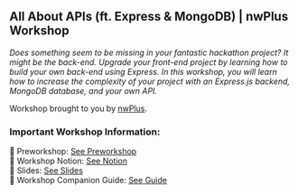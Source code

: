 ## All About APIs (ft. Express & MongoDB)  | nwPlus Workshop


_Does something seem to be missing in your fantastic hackathon project? It might be the back-end. Upgrade your front-end project by learning how to build your own back-end using Express. In this workshop, you will learn how to increase the complexity of your project with an Express.js backend, MongoDB database, and your own API._

Workshop brought to you by [nwPlus](https://www.nwplus.io/). <br/>

### Important Workshop Information: <br/>
📌 Preworkshop: [See Preworkshop](https://www.notion.so/Pre-workshop-All-About-APIs-6aff0df0ed224cd298a401e03ec39d27)<br/>
📌 Workshop Notion: [See Notion](https://www.notion.so/nwPlus-All-About-APIs-ft-Express-MongoDB-e4e91f851de647ec8c68ebe7ebf45f3f) <br/>
📌 Slides: [See Slides](https://docs.google.com/presentation/d/10ZFGPgNJgQ-pFjR_P9jxj0riDiRSboKy6sedEvJ8Ctk/edit)<br/>
📌 Workshop Companion Guide: [See Guide](https://www.notion.so/Workshop-Companion-Notes-Guide-9f3f132f0a2b4e7aad28c0dfc7b07df9)<br/>


